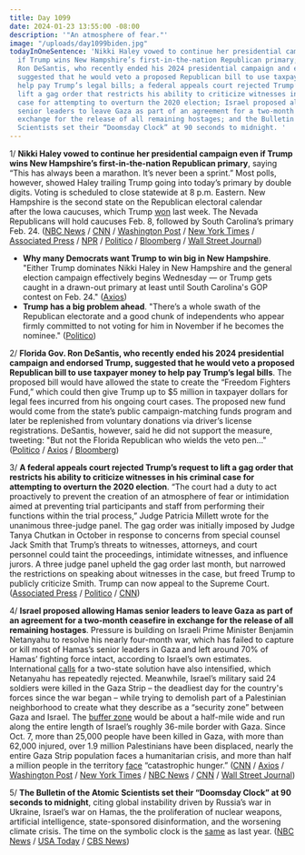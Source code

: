 ```yaml
---
title: Day 1099
date: 2024-01-23 13:55:00 -08:00
description: '"An atmosphere of fear."'
image: "/uploads/day1099biden.jpg"
todayInOneSentence: 'Nikki Haley vowed to continue her presidential campaign even
  if Trump wins New Hampshire’s first-in-the-nation Republican primary; Florida Gov.
  Ron DeSantis, who recently ended his 2024 presidential campaign and endorsed Trump,
  suggested that he would veto a proposed Republican bill to use taxpayer money to
  help pay Trump’s legal bills; a federal appeals court rejected Trump’s request to
  lift a gag order that restricts his ability to criticize witnesses in his criminal
  case for attempting to overturn the 2020 election; Israel proposed allowing Hamas
  senior leaders to leave Gaza as part of an agreement for a two-month ceasefire in
  exchange for the release of all remaining hostages; and the Bulletin of the Atomic
  Scientists set their “Doomsday Clock” at 90 seconds to midnight. '
---
```


1/ **Nikki Haley vowed to continue her presidential campaign even if Trump wins New Hampshire’s first-in-the-nation Republican primary**, saying “This has always been a marathon. It’s never been a sprint.” Most polls, however, showed Haley trailing Trump going into today’s primary by double digits. Voting is scheduled to close statewide at 8 p.m. Eastern. New Hampshire is the second state on the Republican electoral calendar after the Iowa caucuses, which Trump [won](https://whatthefuckjusthappenedtoday.com/2024/01/16/day-1092/#2-trump-won-the-iowa-republican-cauc) last week. The Nevada Republicans will hold caucuses Feb. 8, followed by South Carolina’s primary Feb. 24. ([NBC News](https://www.nbcnews.com/politics/2024-election/live-blog/new-hampshire-primary-live-updates-rcna134576) / [CNN](https://www.cnn.com/politics/live-news/new-hampshire-primary-01-23-24/index.html) / [Washington Post](https://www.washingtonpost.com/politics/2024/01/23/new-hampshire-primary-live-updates/) / [New York Times](https://www.nytimes.com/live/2024/01/23/us/new-hampshire-primary-updates) / [Associated Press](https://apnews.com/live/%20new-hampshire-primary-results-updates) / [NPR](https://www.npr.org/live-updates/election-2024-nh-primary-results) / [Politico](https://www.politico.com/live-updates/2024/01/23/new-hampshire-primary-2024/nikki-haley-nh-primary-00137136) / [Bloomberg](https://www.bloomberg.com/news/live-blog/2024-01-23/new-hampshire-gop-primary?srnd=premium&sref=MIBMEEoj) / [Wall Street Journal](https://www.wsj.com/livecoverage/new-hampshire-gop-primary-election-2024?mod=hp_lead_pos1))

* **Why many Democrats want Trump to win big in New Hampshire**. "Either Trump dominates Nikki Haley in New Hampshire and the general election campaign effectively begins Wednesday — or Trump gets caught in a drawn-out primary at least until South Carolina's GOP contest on Feb. 24." ([Axios](https://www.axios.com/2024/01/23/why-many-dems-want-trump-win-new-hampshire))
* **Trump has a big problem ahead**. "There’s a whole swath of the Republican electorate and a good chunk of independents who appear firmly committed to not voting for him in November if he becomes the nominee." ([Politico](https://www.politico.com/news/2024/01/23/trump-moderate-republicans-problem-00137112))

2/ **Florida Gov. Ron DeSantis, who recently ended his 2024 presidential campaign and endorsed Trump, suggested that he would veto a proposed Republican bill to use taxpayer money to help pay Trump’s legal bills**. The proposed bill would have allowed the state to create the “Freedom Fighters Fund,” which could then give Trump up to $5 million in taxpayer dollars for legal fees incurred from his ongoing court cases. The proposed new fund would come from the state’s public campaign-matching funds program and later be replenished from voluntary donations via driver’s license registrations. DeSantis, however, said he did not support the measure, tweeting: "But not the Florida Republican who wields the veto pen..." ([Politico](https://www.politico.com/news/2024/01/22/florida-trump-legal-bills-00136984) / [Axios](https://www.axios.com/2024/01/23/desantis-trump-legal-bills-state-funds-veto) / [Bloomberg](https://www.bloomberg.com/news/articles/2024-01-22/florida-eyes-5-million-fund-to-help-cover-trump-s-legal-bills?sref=MIBMEEoj))

3/ **A federal appeals court rejected Trump’s request to lift a gag order that restricts his ability to criticize witnesses in his criminal case for attempting to overturn the 2020 election**. “The court had a duty to act proactively to prevent the creation of an atmosphere of fear or intimidation aimed at preventing trial participants and staff from performing their functions within the trial process,” Judge Patricia Millett wrote for the unanimous three-judge panel. The gag order was initially imposed by Judge Tanya Chutkan in October in response to concerns from special counsel Jack Smith that Trump’s threats to witnesses, attorneys, and court personnel could taint the proceedings, intimidate witnesses, and influence jurors. A three judge panel upheld the gag order last month, but narrowed the restrictions on speaking about witnesses in the case, but freed Trump to publicly criticize Smith. Trump can now appeal to the Supreme Court. ([Associated Press](https://apnews.com/article/trump-capitol-riot-gag-order-appeals-court-6a2c31051ae2d0efe124e6ee559ef463) / [Politico](https://www.politico.com/news/2024/01/23/appeals-court-trumps-gag-order-00137227) / [CNN](https://www.cnn.com/2024/01/23/politics/gag-order-trump-appeals-court-en-banc/index.html))

4/ **Israel proposed allowing Hamas senior leaders to leave Gaza as part of an agreement for a two-month ceasefire in exchange for the release of all remaining hostages**. Pressure is building on Israeli Prime Minister Benjamin Netanyahu to resolve his nearly four-month war, which has failed to capture or kill most of Hamas’s senior leaders in Gaza and left around 70% of Hamas’ fighting force intact, according to Israel’s own estimates. International [calls](https://www.washingtonpost.com/world/2024/01/22/israel-gaza-hamas-eu-two-state/) for a two-state solution have also intensified, which Netanyahu has repeatedly rejected. Meanwhile, Israel’s military said 24 soldiers were killed in the Gaza Strip – the deadliest day for the country's forces since the war began – while trying to demolish part of a Palestinian neighborhood to create what they describe as a “security zone” between Gaza and Israel. The [buffer zone](https://www.nytimes.com/live/2024/01/23/world/israel-hamas-gaza-news/israel-says-a-buffer-zone-would-protect-its-people-critics-say-the-policy-could-be-a-war-crime?smid=url-share) would be about a half-mile wide and run along the entire length of Israel’s roughly 36-mile border with Gaza. Since Oct. 7, more than 25,000 people have been killed in Gaza, with more than 62,000 injured, over 1.9 million Palestinians have been displaced, nearly the entire Gaza Strip population faces a humanitarian crisis, and more than half a million people in the territory [face](https://www.nytimes.com/live/2024/01/23/world/israel-hamas-gaza-news/more-than-half-a-million-people-in-gaza-face-catastrophic-hunger-the-united-nations-says?smid=url-share) “catastrophic hunger.” ([CNN](https://www.cnn.com/2024/01/22/politics/israel-proposal-hamas-leaders-leave-gaza) / [Axios](https://www.axios.com/2024/01/22/israel-hamas-gaza-ceasefire-hostages) / [Washington Post](https://www.washingtonpost.com/world/2024/01/23/israel-hamas-war-news-gaza-palestine-updates/) / [New York Times](https://www.nytimes.com/live/2024/01/23/world/israel-hamas-gaza-news) / [NBC News](https://www.nbcnews.com/news/world/live-blog/israel-hamas-war-live-updates-rcna135201) / [CNN](https://www.cnn.com/middleeast/live-news/israel-hamas-war-gaza-news-01-23-24/index.html) / [Wall Street Journal](https://www.wsj.com/world/middle-east/israeli-military-suffers-deadliest-day-since-gaza-war-began-64466d9a?mod=hp_lead_pos3))

5/ **The Bulletin of the Atomic Scientists set their “Doomsday Clock” at 90 seconds to midnight**, citing global instability driven by Russia’s war in Ukraine, Israel’s war on Hamas, the the proliferation of nuclear weapons, artificial intelligence, state-sponsored disinformation, and the worsening climate crisis. The time on the symbolic clock is the [same](https://whatthefuckjusthappenedtoday.com/2023/01/25/day-736/#6-the-doomsday-clock-moved-up-to-90) as last year. ([NBC News](https://www.nbcnews.com/science/science-news/atomic-scientists-keep-doomsday-clock-close-midnight-ever-rcna135272) / [USA Today](https://www.usatoday.com/story/news/nation/2024/01/23/doomsday-clock-announcement-2024/72311076007/) / [CBS News](https://www.cbsnews.com/news/watch-live-doomsday-clock-time-announcement-how-close-global-catastrophe-2024/))